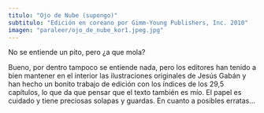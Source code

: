 ```yaml
---
titulo: "Ojo de Nube (supongo)"
subtitulo: "Edición en coreano por Gimm-Young Publishers, Inc. 2010"
imagen: "paraleer/ojo_de_nube_kor1.jpeg.jpg"
---
```

No se entiende un pito, pero ¿a que mola?

Bueno, por dentro tampoco se entiende nada, pero los editores han tenido a
bien mantener en el interior las ilustraciones originales de Jesús Gabán y
han hecho un bonito trabajo de edición con los índices de los 29,5 capítulos,
lo que da que pensar que el texto también es mío. El papel es cuidado y tiene
preciosas solapas y guardas. En cuanto a posibles erratas…

